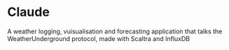 # Claude

A weather logging, vuisualisation and forecasting application that talks the WeatherUnderground protocol, made with Scaltra and InfluxDB

